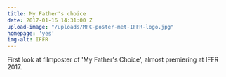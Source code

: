 ```yaml
---
title: My Father's choice
date: 2017-01-16 14:31:00 Z
upload-image: "/uploads/MFC-poster-met-IFFR-logo.jpg"
homepage: 'yes'
img-alt: IFFR
---
```


First look at filmposter of 'My Father's Choice', almost premiering at IFFR 2017.
